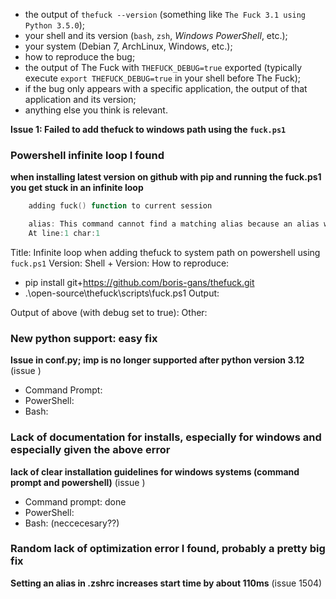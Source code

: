 - the output of `thefuck --version` (something like `The Fuck 3.1 using
    Python 3.5.0`);
- your shell and its version (`bash`, `zsh`, *Windows PowerShell*, etc.);
- your system (Debian 7, ArchLinux, Windows, etc.);
- how to reproduce the bug;
- the output of The Fuck with `THEFUCK_DEBUG=true` exported (typically execute
`export THEFUCK_DEBUG=true` in your shell before The Fuck);
- if the bug only appears with a specific application, the output of that
application and its version;
- anything else you think is relevant.


**Issue 1: Failed to add thefuck to windows path using the `fuck.ps1`**

### Powershell infinite loop I found
**when installing latest version on github with pip and running the fuck.ps1 you get stuck in an infinite loop**

```powershell
    adding fuck() function to current session

    alias: This command cannot find a matching alias because an alias with the name 'fuck=eval  "$(TF_ALIAS=fuck PYTHONENCODING=utf-8 thefuck "$(fc -ln -1)")"' does not exist
    At line:1 char:1
```

Title: Infinite loop when adding thefuck to system path on powershell using `fuck.ps1`
Version:
Shell + Version:
How to reproduce:
-   pip install git+https://github.com/boris-gans/thefuck.git
-   .\open-source\thefuck\scripts\fuck.ps1
Output:


Output of above (with debug set to true):
Other:



### New python support: easy fix
**Issue in conf.py; imp is no longer supported after python version 3.12** (issue )
-   Command Prompt:
-   PowerShell:
-   Bash:

### Lack of documentation for installs, especially for windows and especially given the above error
**lack of clear installation guidelines for windows systems (command prompt and powershell)** (issue )
-   Command prompt: done
-   PowerShell:
-   Bash: (neccecesary??)

### Random lack of optimization error I found, probably a pretty big fix
**Setting an alias in .zshrc increases start time by about 110ms** (issue 1504)

